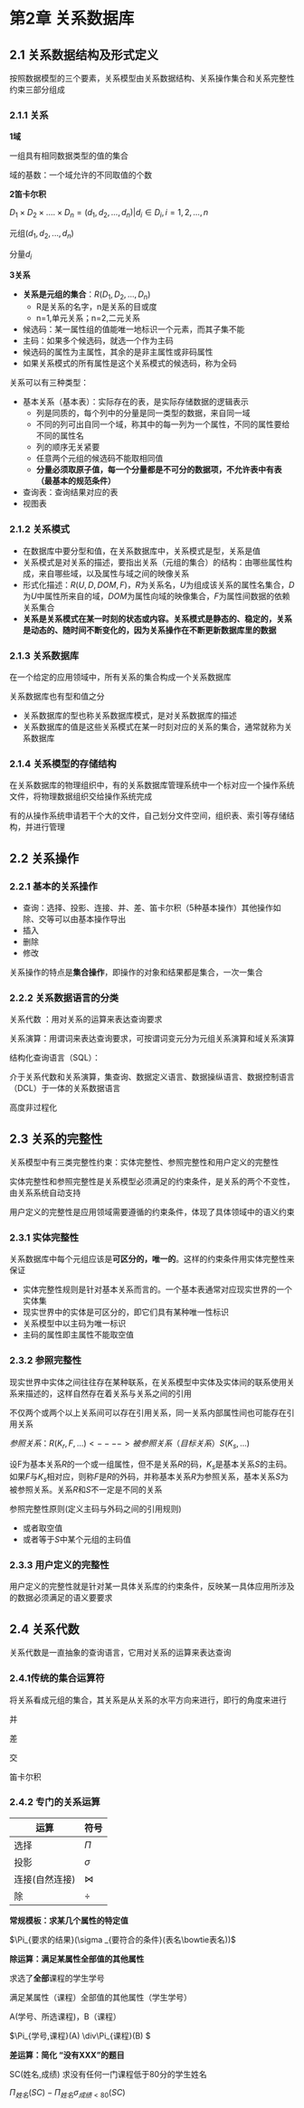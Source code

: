 # 第2章 关系数据库

## 2.1 关系数据结构及形式定义

按照数据模型的三个要素，关系模型由关系数据结构、关系操作集合和关系完整性约束三部分组成

### 2.1.1 关系

**1域**

一组具有相同数据类型的值的集合

域的基数：一个域允许的不同取值的个数



**2笛卡尔积**

$D_1 \times D_2 \times....\times D_n={(d_1,d_2,...,d_n)|d_i\in D_i,i=1,2,...,n}$

元组$(d_1,d_2,...,d_n)$

分量$d_i$



**3关系**

* **关系是元组的集合**：$R(D_1,D_2,...,D_n)$
	* R是关系的名字，n是关系的目或度
	* n=1,单元关系；n=2,二元关系
* 候选码：某一属性组的值能唯一地标识一个元素，而其子集不能
* 主码：如果多个候选码，就选一个作为主码
* 候选码的属性为主属性，其余的是非主属性或非码属性
* 如果关系模式的所有属性是这个关系模式的候选码，称为全码



关系可以有三种类型：

* 基本关系（基本表）：实际存在的表，是实际存储数据的逻辑表示
	* 列是同质的，每个列中的分量是同一类型的数据，来自同一域
	* 不同的列可出自同一个域，称其中的每一列为一个属性，不同的属性要给不同的属性名
	* 列的顺序无关紧要
	* 任意两个元组的候选码不能取相同值
	* **分量必须取原子值，每一个分量都是不可分的数据项，不允许表中有表（最基本的规范条件）**
* 查询表：查询结果对应的表
* 视图表



### 2.1.2 关系模式

* 在数据库中要分型和值，在关系数据库中，关系模式是型，关系是值
* 关系模式是对关系的描述，要指出关系（元组的集合）的结构：由哪些属性构成，来自哪些域，以及属性与域之间的映像关系
* 形式化描述：$R(U,D,DOM,F)$，$R$为关系名，$U$为组成该关系的属性名集合，$D$为$U$中属性所来自的域，$DOM$为属性向域的映像集合，$F$为属性间数据的依赖关系集合
* **关系是关系模式在某一时刻的状态或内容。关系模式是静态的、稳定的，关系是动态的、随时间不断变化的，因为关系操作在不断更新数据库里的数据**



### 2.1.3 关系数据库

在一个给定的应用领域中，所有关系的集合构成一个关系数据库

关系数据库也有型和值之分

* 关系数据库的型也称关系数据库模式，是对关系数据库的描述
* 关系数据库的值是这些关系模式在某一时刻对应的关系的集合，通常就称为关系数据库



### 2.1.4 关系模型的存储结构

在关系数据库的物理组织中，有的关系数据库管理系统中一个标对应一个操作系统文件，将物理数据组织交给操作系统完成

有的从操作系统申请若干个大的文件，自己划分文件空间，组织表、索引等存储结构，并进行管理



## 2.2 关系操作

### 2.2.1 基本的关系操作

* 查询：选择、投影、连接、并、差、笛卡尔积（5种基本操作）其他操作如除、交等可以由基本操作导出
* 插入
* 删除
* 修改

关系操作的特点是**集合操作**，即操作的对象和结果都是集合，一次一集合



### 2.2.2 关系数据语言的分类

关系代数 ：用对关系的运算来表达查询要求

关系演算：用谓词来表达查询要求，可按谓词变元分为元组关系演算和域关系演算

结构化查询语言（SQL）：

介于关系代数和关系演算，集查询、数据定义语言、数据操纵语言、数据控制语言（DCL）于一体的关系数据语言

高度非过程化





## 2.3 关系的完整性

关系模型中有三类完整性约束：实体完整性、参照完整性和用户定义的完整性

实体完整性和参照完整性是关系模型必须满足的约束条件，是关系的两个不变性，由关系系统自动支持

用户定义的完整性是应用领域需要遵循的约束条件，体现了具体领域中的语义约束



### 2.3.1 实体完整性 

关系数据库中每个元组应该是**可区分的，唯一的**。这样的约束条件用实体完整性来保证

* 实体完整性规则是针对基本关系而言的。一个基本表通常对应现实世界的一个实体集
* 现实世界中的实体是可区分的，即它们具有某种唯一性标识
* 关系模型中以主码为唯一标识
* 主码的属性即主属性不能取空值

### 2.3.2 参照完整性

现实世界中实体之间往往存在某种联系，在关系模型中实体及实体间的联系使用关系来描述的，这样自然存在着关系与关系之间的引用

不仅两个或两个以上关系间可以存在引用关系，同一关系内部属性间也可能存在引用关系

$参照关系：R(K_r,F,...)<---->被参照关系（目标关系）S(K_s,...)$

设F为基本关系$R$的一个或一组属性，但不是关系$R$的码，$K_s$是基本关系$S$的主码。如果$F$与$K_s$相对应，则称$F$是$R$的外码，并称基本关系$R$为参照关系，基本关系$S$为被参照关系。关系$R$和$S$不一定是不同的关系

参照完整性原则(定义主码与外码之间的引用规则)

* 或者取空值
* 或者等于$S$中某个元组的主码值

### 2.3.3 用户定义的完整性

用户定义的完整性就是针对某一具体关系库的约束条件，反映某一具体应用所涉及的数据必须满足的语义要要求



## 2.4 关系代数

关系代数是一直抽象的查询语言，它用对关系的运算来表达查询

### 2.4.1传统的集合运算符

将关系看成元组的集合，其关系是从关系的水平方向来进行，即行的角度来进行

并

差

交

笛卡尔积

### 2.4.2 专门的关系运算

| 运算           | 符号      |
| -------------- | --------- |
| 选择           | $\Pi_{}$  |
| 投影           | $\sigma$  |
| 连接(自然连接) | $\bowtie$ |
| 除             | $\div$    |



**常规模板：求某几个属性的特定值**

$\Pi_{要求的结果}(\sigma _{要符合的条件}(表名\bowtie表名))$



**除运算：满足某属性全部值的其他属性**

求选了**全部**课程的学生学号

满足某属性（课程）全部值的其他属性（学生学号）

A(学号、所选课程)，B（课程）

$\Pi_{学号,课程}(A) \div\Pi_{课程}(B) $



**差运算：简化 “没有XXX”的题目**

SC(姓名,成绩) 求没有任何一门课程低于80分的学生姓名

$\Pi_{姓名}(SC)-\Pi_{姓名}\sigma_{成绩 < 80}(SC)$

